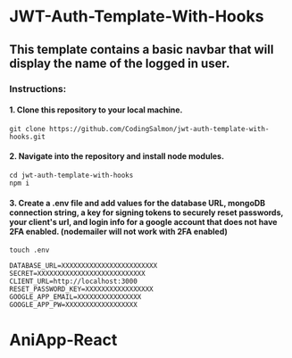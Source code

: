 # JWT-Auth-Template-With-Hooks

##

## This template contains a basic navbar that will display the name of the logged in user.

### Instructions:

#### 1. Clone this repository to your local machine.

```
git clone https://github.com/CodingSalmon/jwt-auth-template-with-hooks.git
```

#### 2. Navigate into the repository and install node modules.

```
cd jwt-auth-template-with-hooks
npm i
```

#### 3. Create a .env file and add values for the database URL, mongoDB connection string, a key for signing tokens to securely reset passwords, your client's url, and login info for a google account that does not have 2FA enabled. (nodemailer will not work with 2FA enabled)

```
touch .env
```

```
DATABASE_URL=XXXXXXXXXXXXXXXXXXXXXXXX
SECRET=XXXXXXXXXXXXXXXXXXXXXXXXXXX
CLIENT_URL=http://localhost:3000
RESET_PASSWORD_KEY=XXXXXXXXXXXXXXXXX
GOOGLE_APP_EMAIL=XXXXXXXXXXXXXXXX
GOOGLE_APP_PW=XXXXXXXXXXXXXXXXXX
```
# AniApp-React
